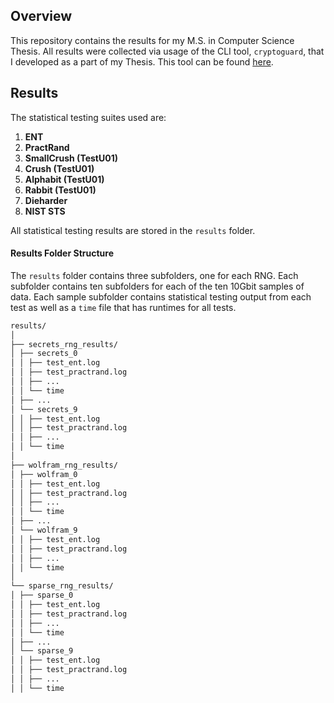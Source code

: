 ## Overview

This repository contains the results for my M.S. in Computer Science Thesis. All results were collected via usage of the CLI tool, `cryptoguard`, that I developed as a part of my Thesis. This tool can be found [here](https://github.com/jnaizer/cryptoguard).

## Results
The statistical testing suites used are:

1. **ENT**
2. **PractRand**
3. **SmallCrush (TestU01)**
4. **Crush (TestU01)**
5. **Alphabit (TestU01)**
6. **Rabbit (TestU01)**
7. **Dieharder**
8. **NIST STS**

All statistical testing results are stored in the `results` folder.

#### Results Folder Structure

The `results` folder contains three subfolders, one for each RNG. Each subfolder contains ten subfolders for each of the ten 10Gbit samples of data. Each sample subfolder contains statistical testing output from each test as well as a `time` file that has runtimes for all tests.
```bash
results/
│
├── secrets_rng_results/
│ ├── secrets_0
│ │ ├── test_ent.log
│ │ ├── test_practrand.log
│ │ ├── ...
│ │ └── time
│ ├── ...
│ └── secrets_9
│ │ ├── test_ent.log
│ │ ├── test_practrand.log
│ │ ├── ...
│ │ └── time
│
├── wolfram_rng_results/
│ ├── wolfram_0
│ │ ├── test_ent.log
│ │ ├── test_practrand.log
│ │ ├── ...
│ │ └── time
│ ├── ...
│ └── wolfram_9
│ │ ├── test_ent.log
│ │ ├── test_practrand.log
│ │ ├── ...
│ │ └── time
│
└── sparse_rng_results/
│ ├── sparse_0
│ │ ├── test_ent.log
│ │ ├── test_practrand.log
│ │ ├── ...
│ │ └── time
│ ├── ...
│ └── sparse_9
│ │ ├── test_ent.log
│ │ ├── test_practrand.log
│ │ ├── ...
│ │ └── time
```
